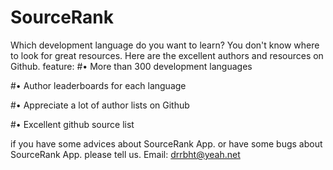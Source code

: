 # SourceRank

Which development language do you want to learn? You don't know where to look for great resources. Here are the excellent authors and resources on Github.
feature:
#• More than 300 development languages


#• Author leaderboards for each language


#• Appreciate a lot of author lists on Github


#• Excellent github source list


if you have some advices about SourceRank App. or have some bugs about SourceRank App.
please tell us.
Email: 
drrbht@yeah.net
